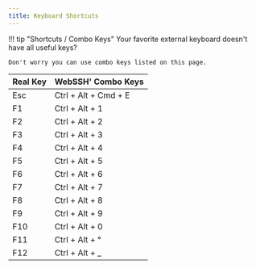 ```yaml
---
title: Keyboard Shortcuts
---
```


!!! tip "Shortcuts / Combo Keys"
    Your favorite external keyboard doesn't have all useful keys? 

    Don't worry you can use combo keys listed on this page.

| Real Key | WebSSH' Combo Keys |
| --- | --- |
| Esc | Ctrl + Alt + Cmd + E |
| F1 | Ctrl + Alt + 1 |
| F2 | Ctrl + Alt + 2 |
| F3 | Ctrl + Alt + 3 |
| F4 | Ctrl + Alt + 4 |
| F5 | Ctrl + Alt + 5 |
| F6 | Ctrl + Alt + 6 |
| F7 | Ctrl + Alt + 7 |
| F8 | Ctrl + Alt + 8 |
| F9 | Ctrl + Alt + 9 |
| F10 | Ctrl + Alt + 0 |
| F11 | Ctrl + Alt + ° |
| F12 | Ctrl + Alt + _ |